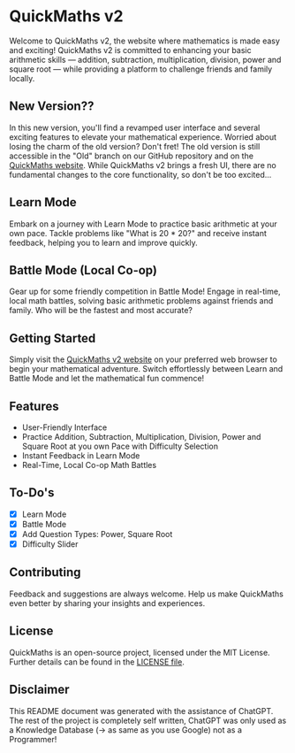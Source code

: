 # QuickMaths v2

Welcome to QuickMaths v2, the website where mathematics is made easy and exciting! QuickMaths v2 is committed to enhancing your basic arithmetic skills — addition, subtraction, multiplication, division, power and square root — while providing a platform to challenge friends and family locally.

## New Version??

In this new version, you'll find a revamped user interface and several exciting features to elevate your mathematical experience.
Worried about losing the charm of the old version? Don't fret! The old version is still accessible in the "Old" branch on our GitHub repository and on the [QuickMaths website](https://quickmaths-3173b.web.app/). While QuickMaths v2 brings a fresh UI, there are no fundamental changes to the core functionality, so don't be too excited...

## Learn Mode

Embark on a journey with Learn Mode to practice basic arithmetic at your own pace. Tackle problems like "What is 20 \* 20?" and receive instant feedback, helping you to learn and improve quickly.

## Battle Mode (Local Co-op)

Gear up for some friendly competition in Battle Mode! Engage in real-time, local math battles, solving basic arithmetic problems against friends and family. Who will be the fastest and most accurate?

## Getting Started

Simply visit the [QuickMaths v2 website](https://quickmaths-v2.web.app/) on your preferred web browser to begin your mathematical adventure. Switch effortlessly between Learn and Battle Mode and let the mathematical fun commence!

## Features

- User-Friendly Interface
- Practice Addition, Subtraction, Multiplication, Division, Power and Square Root at you own Pace with Difficulty Selection
- Instant Feedback in Learn Mode
- Real-Time, Local Co-op Math Battles

## To-Do's

- [x] Learn Mode
- [x] Battle Mode
- [x] Add Question Types: Power, Square Root
- [x] Difficulty Slider

## Contributing

Feedback and suggestions are always welcome. Help us make QuickMaths even better by sharing your insights and experiences.

## License

QuickMaths is an open-source project, licensed under the MIT License. Further details can be found in the [LICENSE file](https://github.com/nwrenger/quickmaths/blob/main/LICENSE).

## Disclaimer

This README document was generated with the assistance of ChatGPT. The rest of the project is completely self written, ChatGPT was only used as a Knowledge Database (-> as same as you use Google) not as a Programmer!
